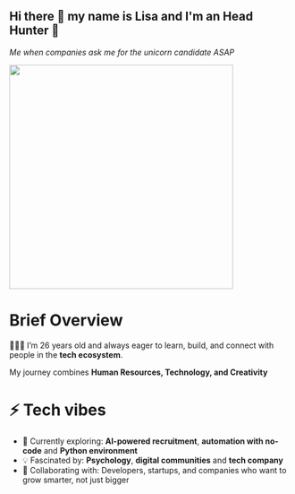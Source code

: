 ## Hi there 👋 my name is Lisa and I'm an Head Hunter 🌵

_Me when companies ask me for the unicorn candidate ASAP_

<img src="https://media.giphy.com/media/v1.Y2lkPTc5MGI3NjExOW5ycGoycjVscnlmYnRnbGJxbjZqZnFxOW0zc2V3Y210YWNiejQxeCZlcD12MV9naWZzX3NlYXJjaCZjdD1n/ounv1hey86r5DM6WhP/giphy.gif" width="400"/>

# Brief Overview
🙋🏻‍♀️ I’m 26 years old and always eager to learn, build, and connect with people in the **tech ecosystem**.  

My journey combines **Human Resources, Technology, and Creativity**

# ⚡ Tech vibes
- 🌱 Currently exploring: **AI-powered recruitment**, **automation with no-code**  and **Python environment**
- 💡 Fascinated by: **Psychology**, **digital communities** and **tech company**  
- 🤝 Collaborating with: Developers, startups, and companies who want to grow smarter, not just bigger  

